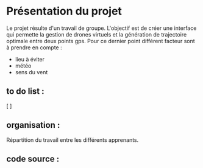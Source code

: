 # Présentation du projet

Le projet résulte d'un travail de groupe. L'objectif est de créer une interface qui permette la gestion de drones virtuels et la génération de trajectoire optimale entre deux points gps. Pour ce dernier point différent facteur sont à prendre en compte :
- lieu à éviter
- météo
- sens du vent


## to do list :

[ ]

## organisation :

Répartition du travail entre les différents apprenants.

## code source :

